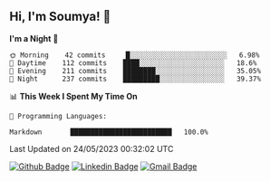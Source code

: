 ## Hi, I'm Soumya! 👋

<!--START_SECTION:waka-->
**I'm a Night 🦉** 

```text
🌞 Morning    42 commits     █░░░░░░░░░░░░░░░░░░░░░░░░   6.98% 
🌆 Daytime    112 commits    ████░░░░░░░░░░░░░░░░░░░░░   18.6% 
🌃 Evening    211 commits    ████████░░░░░░░░░░░░░░░░░   35.05% 
🌙 Night      237 commits    █████████░░░░░░░░░░░░░░░░   39.37%

```


📊 **This Week I Spent My Time On** 

```text
💬 Programming Languages: 

Markdown       █████████████████████████   100.0%
```


 Last Updated on 24/05/2023 00:32:02 UTC
<!--END_SECTION:waka-->

[![Github Badge](https://img.shields.io/badge/-rubyruins-grey?style=for-the-badge&logo=github&logoColor=white&link=https://github.com/rubyruins/)](https://www.github.com/rubyruins/) 
[![Linkedin Badge](https://img.shields.io/badge/-Soumya%20Parekh-0072b1?style=for-the-badge&logo=Linkedin&logoColor=white&link=https://www.linkedin.com/in/Soumya-Parekh/)](https://www.linkedin.com/in/Soumya-Parekh/) 
[![Gmail Badge](https://img.shields.io/badge/-soumyaparekh.me@gmail.com-c14438?style=for-the-badge&logo=Gmail&logoColor=white&link=mailto:soumyaparekh.me@gmail.com)](mailto:soumyaparekh.me@gmail.com) 
